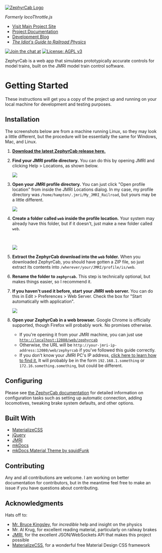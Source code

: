 [![ZephyrCab Logo](http://i.imgur.com/n07xxtI.png)](http://k4kfh.github.io/ZephyrCab)

*Formerly locoThrottle.js*

* [Visit Main Project Site](http://k4kfh.github.io/ZephyrCab)
* [Project Documentation](http://k4kfh.github.io/ZephyrCab/docs/site)
* [Development Blog](http://blog.evilgeniustech.com)
* [*The Idiot's Guide to Railroad Physics*](http://k4kfh.github.io/idiotsGuideToRailroadPhysics)

[![Join the chat at](https://badges.gitter.im/k4kfh/ZephyrCab.svg)](https://gitter.im/k4kfh/ZephyrCab?utm_source=badge&utm_medium=badge&utm_campaign=pr-badge)
[![License: AGPL v3](https://img.shields.io/badge/License-AGPL%20v3-blue.svg)](https://www.gnu.org/licenses/agpl-3.0)

ZephyrCab is a web app that simulates prototypically accurate controls for model trains, built on the JMRI model train control software.


# Getting Started

These instructions will get you a copy of the project up and running on your local machine for development and testing purposes.

## Installation

The screenshots below are from a machine running Linux, so they may look a little different, but the procedure will be essentially the same for Windows, Mac, and Linux.

1. [**Download the latest ZephyrCab release here.**](https://github.com/k4kfh/ZephyrCab/releases)
2. **Find your JMRI profile directory.** You can do this by opening JMRI and clicking Help > Locations, as shown below.

    ![](http://imgur.com/enSiiful.png)

3. **Open your JMRI profile directory.** You can just click "Open profile location" from inside the JMRI Locations dialog. In my case, my profile directory was ``/home/hampton/.jmri/My_JMRI_Railroad``, but yours may be a little different.

    ![](http://imgur.com/HwbhQ8nl.png)

4. **Create a folder called ``web`` inside the profile location.** Your system may already have this folder, but if it doesn't, just make a new folder called ``web``.

    <br>
    
    ![](http://imgur.com/TqVgcEbl.png)

5. **Extract the ZephyrCab download into the ``web`` folder.** When you downloaded ZephyrCab, you should have gotten a ZIP file, so just extract its contents into ``/wherever/your/JMRI/profile/is/web``.

6. **Rename the folder to ``zephyrcab``.** This step is technically optional, but makes things easier, so I recommend it.

7. **If you haven't used it before, start your JMRI web server.** You can do this in Edit > Preferences > Web Server. Check the box for "Start automatically with application".

    ![](http://i.imgur.com/5R3EMtE.png)
    
8. **Open your ZephyrCab in a web browser.** Google Chrome is officially supported, though Firefox will probably work. No promises otherwise.
    - If you're opening it from your JMRI machine, you can just use [``http://localhost:12080/web/zephyrcab``](http://localhost:12080/web/zephyrcab)
    - Otherwise, the URL will be ``http://your-jmri-ip-address:12080/web/zephyrcab`` if you've followed this guide correctly.
    - If you don't know your JMRI PC's IP address, [click here to learn how to find it.](http://www.howtogeek.com/236838/how-to-find-any-devices-ip-address-mac-address-and-other-network-connection-details/) It will probably be in the form ``192.168.1.something`` or ``172.16.something.something``, but could be different.

## Configuring

Please see [the ZephyrCab documentation](http://k4kfh.github.io/ZephyrCab/docs/site) for detailed information on configuration tasks such as setting up automatic connection, adding locomotives, tweaking brake system defaults, and other options.

## Built With

* [MaterializeCSS](http://materializecss.com)
* [jQuery](http://jquery.com)
* [JMRI](http://jmri.org)
* [mkDocs](http://www.mkdocs.org/)
* [mkDocs Material Theme by squidFunk](http://squidfunk.github.io/mkdocs-material/)

## Contributing

Any and all contributions are welcome. I am working on better documentation for contributors, but in the meantime feel free to make an issue if you have questions about contributing.

## Acknowledgments

Hats off to:
- [Mr. Bruce Kingsley](http://brucekmodeltrains.com), for _incredible_ help and insight on the physics
- Mr. Al Krug, for excellent reading material, particularly on railway brakes
- [JMRI](http://jmri.org), for the excellent JSON/WebSockets API that makes this project possible
- [MaterializeCSS](http://materializecss.com), for a wonderful free Material Design CSS framework
